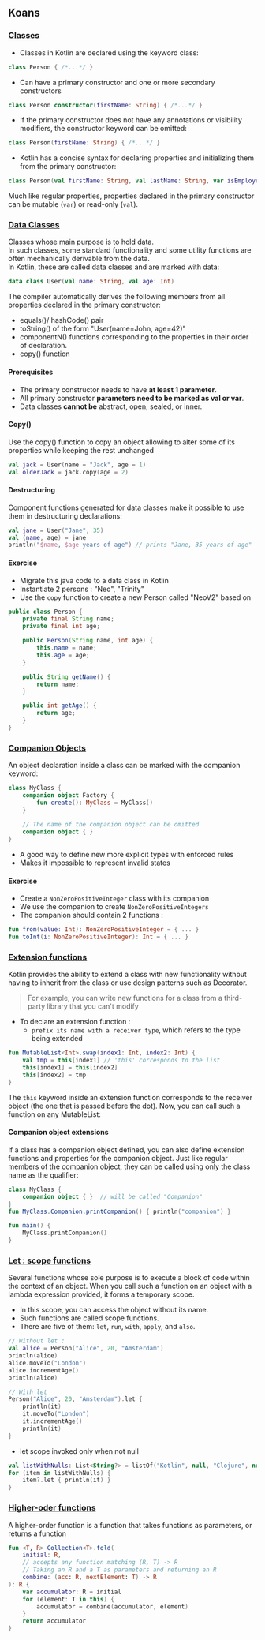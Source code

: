 ## Koans
### [Classes](https://kotlinlang.org/docs/classes.html) 
* Classes in Kotlin are declared using the keyword class:
```kotlin
class Person { /*...*/ }
```
* Can have a primary constructor and one or more secondary constructors
```kotlin
class Person constructor(firstName: String) { /*...*/ }
```
* If the primary constructor does not have any annotations or visibility modifiers, the constructor keyword can be omitted:
```kotlin
class Person(firstName: String) { /*...*/ }
```
* Kotlin has a concise syntax for declaring properties and initializing them from the primary constructor:
```kotlin
class Person(val firstName: String, val lastName: String, var isEmployed: Boolean = true)
```
Much like regular properties, properties declared in the primary constructor can be mutable (`var`) or read-only (`val`).

### [Data Classes](https://play.kotlinlang.org/koans/Classes/Data%20classes/Task.kt)
Classes whose main purpose is to hold data.  
In such classes, some standard functionality and some utility functions are often mechanically derivable from the data.  
In Kotlin, these are called data classes and are marked with data:
```kotlin
data class User(val name: String, val age: Int)
```

The compiler automatically derives the following members from all properties declared in the primary constructor:
* equals()/ hashCode() pair
* toString() of the form "User(name=John, age=42)"
* componentN() functions corresponding to the properties in their order of declaration.
* copy() function

#### Prerequisites
* The primary constructor needs to have **at least 1 parameter**.
* All primary constructor **parameters need to be marked as val or var**.
* Data classes **cannot be** abstract, open, sealed, or inner.

#### Copy()
Use the copy() function to copy an object allowing to alter some of its properties while keeping the rest unchanged
```kotlin
val jack = User(name = "Jack", age = 1)
val olderJack = jack.copy(age = 2)
```

#### Destructuring
Component functions generated for data classes make it possible to use them in destructuring declarations:
```kotlin
val jane = User("Jane", 35)
val (name, age) = jane
println("$name, $age years of age") // prints "Jane, 35 years of age"
```

#### Exercise
* Migrate this java code to a data class in Kotlin
* Instantiate 2 persons : "Neo", "Trinity"
* Use the `copy` function to create a new Person called "NeoV2" based on  
```java
public class Person {
    private final String name;
    private final int age;

    public Person(String name, int age) {
        this.name = name;
        this.age = age;
    }

    public String getName() {
        return name;
    }

    public int getAge() {
        return age;
    }
}
```

### [Companion Objects](https://kotlinlang.org/docs/object-declarations.html#companion-objects)
An object declaration inside a class can be marked with the companion keyword:
```kotlin
class MyClass {
    companion object Factory {
        fun create(): MyClass = MyClass()
    }
    
    // The name of the companion object can be omitted
    companion object { }
}
```
* A good way to define new more explicit types with enforced rules
* Makes it impossible to represent invalid states

#### Exercise
* Create a `NonZeroPositiveInteger` class with its companion
* We use the companion to create `NonZeroPositiveIntegers`
* The companion should contain 2 functions :
```kotlin
fun from(value: Int): NonZeroPositiveInteger = { ... }
fun toInt(i: NonZeroPositiveInteger): Int = { ... }
```

### [Extension functions](https://kotlinlang.org/docs/extensions.html)
Kotlin provides the ability to extend a class with new functionality without having to inherit from the class or use design patterns such as Decorator.
> For example, you can write new functions for a class from a third-party library that you can't modify

* To declare an extension function :
  * `prefix its name with a receiver type`, which refers to the type being extended
```kotlin
fun MutableList<Int>.swap(index1: Int, index2: Int) {
    val tmp = this[index1] // 'this' corresponds to the list
    this[index1] = this[index2]
    this[index2] = tmp
}
```
The `this` keyword inside an extension function corresponds to the receiver object (the one that is passed before the dot). Now, you can call such a function on any MutableList<Int>:

#### Companion object extensions
If a class has a companion object defined, you can also define extension functions and properties for the companion object. 
Just like regular members of the companion object, they can be called using only the class name as the qualifier:
```kotlin
class MyClass {
    companion object { }  // will be called "Companion"
}
fun MyClass.Companion.printCompanion() { println("companion") }

fun main() {
    MyClass.printCompanion()
}
```
### [Let : scope functions](https://kotlinlang.org/docs/scope-functions.html)
Several functions whose sole purpose is to execute a block of code within the context of an object.
When you call such a function on an object with a lambda expression provided, it forms a temporary scope. 
* In this scope, you can access the object without its name. 
* Such functions are called scope functions. 
* There are five of them: `let`, `run`, `with`, `apply`, and `also`.
```kotlin
// Without let :
val alice = Person("Alice", 20, "Amsterdam")
println(alice)
alice.moveTo("London")
alice.incrementAge()
println(alice)

// With let
Person("Alice", 20, "Amsterdam").let {
    println(it)
    it.moveTo("London")
    it.incrementAge()
    println(it)
}
````
* let scope invoked only when not null
```kotlin
val listWithNulls: List<String?> = listOf("Kotlin", null, "Clojure", null, "Scala")
for (item in listWithNulls) {
    item?.let { println(it) }
}
```

### [Higher-oder functions](https://kotlinlang.org/docs/lambdas.html#higher-order-functions)
A higher-order function is a function that takes functions as parameters, or returns a function
```kotlin
fun <T, R> Collection<T>.fold(
    initial: R,
    // accepts any function matching (R, T) -> R
    // Taking an R and a T as parameters and returning an R
    combine: (acc: R, nextElement: T) -> R
): R {
    var accumulator: R = initial
    for (element: T in this) {
        accumulator = combine(accumulator, element)
    }
    return accumulator
}
```